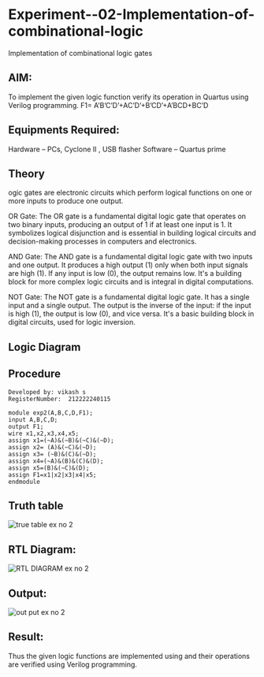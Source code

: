 # Experiment--02-Implementation-of-combinational-logic
Implementation of combinational logic gates
 
## AIM:
To implement the given logic function verify its operation in Quartus using Verilog programming.
 F1= A’B’C’D’+AC’D’+B’CD’+A’BCD+BC’D

 
 
 
## Equipments Required:
Hardware – PCs, Cyclone II , USB flasher Software – Quartus prime


## Theory
 ogic gates are electronic circuits which perform logical functions on one or more inputs to produce one output.

OR Gate:
The OR gate is a fundamental digital logic gate that operates on two binary inputs, producing an output of 1 if at least one input is 1. It symbolizes logical disjunction and is essential in building logical circuits and decision-making processes in computers and electronics.

AND Gate:
The AND gate is a fundamental digital logic gate with two inputs and one output. It produces a high output (1) only when both input signals are high (1). If any input is low (0), the output remains low. It's a building block for more complex logic circuits and is integral in digital computations.

NOT Gate:
The NOT gate is a fundamental digital logic gate. It has a single input and a single output. The output is the inverse of the input: if the input is high (1), the output is low (0), and vice versa. It's a basic building block in digital circuits, used for logic inversion.

## Logic Diagram

## Procedure

```
Developed by: vikash s
RegisterNumber:  212222240115
```
```
module exp2(A,B,C,D,F1);
input A,B,C,D;
output F1;
wire x1,x2,x3,x4,x5;
assign x1=(~A)&(~B)&(~C)&(~D);
assign x2= (A)&(~C)&(~D);
assign x3= (~B)&(C)&(~D);
assign x4=(~A)&(B)&(C)&(D);
assign x5=(B)&(~C)&(D);
assign F1=x1|x2|x3|x4|x5;
endmodule
```
## Truth table 
![true table ex no 2](https://github.com/vikashsenthil21/Experiment--02-Implementation-of-combinational-logic-/assets/119433834/bc5cba4a-4763-4969-8149-4bac92aaab70)

## RTL Diagram:
![RTL DIAGRAM ex no 2](https://github.com/vikashsenthil21/Experiment--02-Implementation-of-combinational-logic-/assets/119433834/347ebfed-b514-4be4-936d-ce93399ea4ff)

## Output:
![out put ex no 2](https://github.com/vikashsenthil21/Experiment--02-Implementation-of-combinational-logic-/assets/119433834/2ef5601e-f4a2-44e3-a23b-098b362b6e64)


## Result:
Thus the given logic functions are implemented using  and their operations are verified using Verilog programming.
